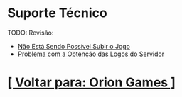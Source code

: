 # Suporte Técnico

TODO: Revisão:
- [Não Está Sendo Possível Subir o Jogo](2-nao-esta-sendo-possivel-subir-jogo.md)
- [Problema com a Obtenção das Logos do Servidor](./3-problema-obtencao-logos-servidor.md)

# [[ Voltar para: Orion Games ]](../orion-games.md)